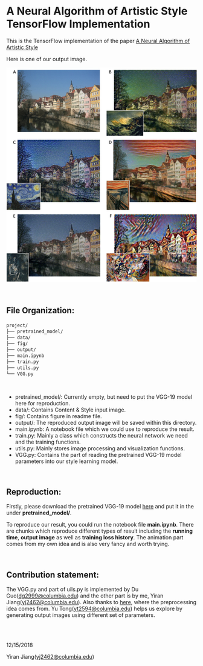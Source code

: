 A Neural Algorithm of Artistic Style TensorFlow Implementation
==========================

This is the TensorFlow implementation of the paper [A Neural Algorithm of Artistic Style](https://arxiv.org/abs/1508.06576)


Here is one of our output image.

![image](fig/3.jpg)

<br>

## File Organization:

```
project/
├── pretrained_model/
├── data/
├── fig/
├── output/
├── main.ipynb
├── train.py
├── utils.py
└── VGG.py
```
<br>

- pretrained_model/: Currently empty, but need to put the VGG-19 model here for reproduction.
- data/: Contains Content & Style input image.
- fig/: Contains figure in readme file.
- output/: The reproduced output image will be saved within this directory.
- main.ipynb: A notebook file which we could use to reproduce the result.
- train.py: Mainly a class which constructs the neural network we need and the training functions.
- utils.py: Mainly stores image processing and visualization functions.
- VGG.py: Contains the part of reading the pretrained VGG-19 model parameters into our style learning model.


<br>

## Reproduction:

Firstly, please download the pretrained VGG-19 model [here](http://www.vlfeat.org/matconvnet/models/beta16/imagenet-vgg-verydeep-19.mat) and put it in the under **pretrained_model/**.

To reproduce our result, you could run the notebook file **main.ipynb**. There are chunks which reproduce different types of result including the **running time**, **output image** as well as **training loss history**. The animation part comes from my own idea and is also very fancy and worth trying.

<br>

## Contribution statement:

The VGG.py and part of uils.py is implemented by Du Guo(<dg2999@columbia.edu>) and the other part is by me, Yiran Jiang(<yj2462@columbia.edu>). Also thanks to [here](https://github.com/anishathalye/neural-style), where the preprocessing idea comes from. Yu Tong(<yt2594@columbia.edu>) helps us explore by generating output images using different set of parameters.


<br>
<br>

12/15/2018

Yiran Jiang(<yj2462@columbia.edu>)
